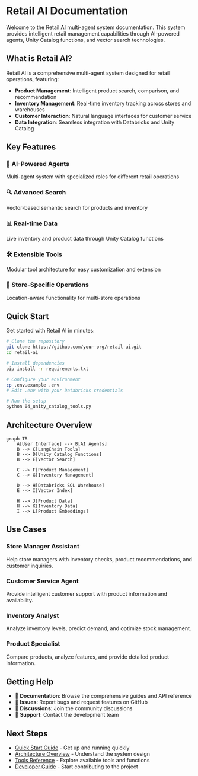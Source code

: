 # Retail AI Documentation

Welcome to the Retail AI multi-agent system documentation. This system provides intelligent retail management capabilities through AI-powered agents, Unity Catalog functions, and vector search technologies.

## What is Retail AI?

Retail AI is a comprehensive multi-agent system designed for retail operations, featuring:

- **Product Management**: Intelligent product search, comparison, and recommendation
- **Inventory Management**: Real-time inventory tracking across stores and warehouses  
- **Customer Interaction**: Natural language interfaces for customer service
- **Data Integration**: Seamless integration with Databricks and Unity Catalog

## Key Features

### 🤖 AI-Powered Agents
Multi-agent system with specialized roles for different retail operations

### 🔍 Advanced Search
Vector-based semantic search for products and inventory

### 📊 Real-time Data
Live inventory and product data through Unity Catalog functions

### 🛠️ Extensible Tools
Modular tool architecture for easy customization and extension

### 🎯 Store-Specific Operations
Location-aware functionality for multi-store operations

## Quick Start

Get started with Retail AI in minutes:

```bash
# Clone the repository
git clone https://github.com/your-org/retail-ai.git
cd retail-ai

# Install dependencies
pip install -r requirements.txt

# Configure your environment
cp .env.example .env
# Edit .env with your Databricks credentials

# Run the setup
python 04_unity_catalog_tools.py
```

## Architecture Overview

```mermaid
graph TB
    A[User Interface] --> B[AI Agents]
    B --> C[LangChain Tools]
    B --> D[Unity Catalog Functions]
    B --> E[Vector Search]
    
    C --> F[Product Management]
    C --> G[Inventory Management]
    
    D --> H[Databricks SQL Warehouse]
    E --> I[Vector Index]
    
    H --> J[Product Data]
    H --> K[Inventory Data]
    I --> L[Product Embeddings]
```

## Use Cases

### Store Manager Assistant
Help store managers with inventory checks, product recommendations, and customer inquiries.

### Customer Service Agent
Provide intelligent customer support with product information and availability.

### Inventory Analyst
Analyze inventory levels, predict demand, and optimize stock management.

### Product Specialist
Compare products, analyze features, and provide detailed product information.

## Getting Help

- 📖 **Documentation**: Browse the comprehensive guides and API reference
- 🐛 **Issues**: Report bugs and request features on GitHub
- 💬 **Discussions**: Join the community discussions
- 📧 **Support**: Contact the development team

## Next Steps

- [Quick Start Guide](getting-started/quick-start.md) - Get up and running quickly
- [Architecture Overview](architecture/overview.md) - Understand the system design
- [Tools Reference](tools/overview.md) - Explore available tools and functions
- [Developer Guide](development/setup.md) - Start contributing to the project 